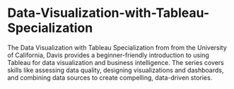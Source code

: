 # Data-Visualization-with-Tableau-Specialization
The Data Visualization with Tableau Specialization from from the University of California, Davis provides a beginner-friendly introduction to using Tableau for data visualization and business intelligence. The series covers skills like assessing data quality, designing visualizations and dashboards, and combining data sources to create compelling, data-driven stories.
